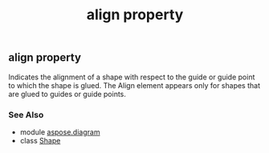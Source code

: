 ﻿---
title: align property
second_title: Aspose.Diagram for Python via .NET API References
description: 
type: docs
weight: 370
url: /python-net/aspose.diagram/shape/align/
is_root: false
---

## align property


Indicates the alignment of a shape with respect to the guide or guide point to which the shape is glued. The Align element appears only for shapes that are glued to guides or guide points.

### See Also
* module [aspose.diagram](../../)
* class [Shape](/diagram/python-net/aspose.diagram/shape)
